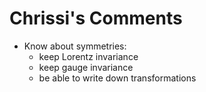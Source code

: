 # Chrissi's Comments

- Know about symmetries:
	- keep Lorentz invariance
	- keep gauge invariance
	- be able to write down transformations